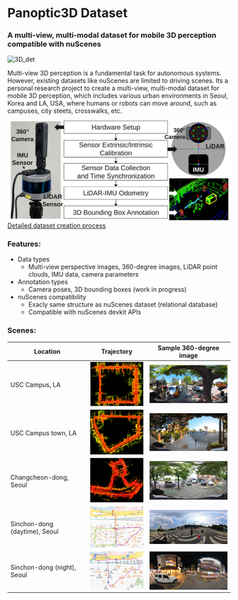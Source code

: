 # Panoptic3D Dataset

### A multi-view, multi-modal dataset for mobile 3D perception compatible with nuScenes

<img src="assets/detection_low_quality.gif" alt="3D_det"/>

Multi-view 3D perception is a fundamental task for autonomous systems. However, existing datasets like nuScenes are limited to driving scenes. Its a personal research project to create a multi-view, multi-modal dataset for mobile 3D perception, which includes various urban environments in Seoul, Korea and LA, USA, where humans or robots can move around, such as campuses, city steets, crosswalks, etc. 

<!-- <div style="text-align: center;">
  <img src="assets/Sensor_configuration.svg" alt="dataset_creation_process" width="400"/>
</div> -->
<img src="assets/Sensor_configuration.svg" alt="dataset_creation_process" width="500"/> [Detailed dataset creation process](Dataset_creation.md)

### Features:
- Data types
  - Multi-view perspective images, 360-degree images, LiDAR point clouds, IMU data, camera parameters
- Annotation types
  - Camera poses, 3D bounding boxes (work in progress)
- nuScenes compatibility
  - Exacly same structure as nuScenes dataset (relational database)
  - Compatible with nuScenes devkit APIs

### Scenes:
| Location | Trajectory | Sample 360-degree image |
| --- | --- | --- |
| USC Campus, LA | <img src="assets/trajectory_la_campus.png" width="150"/> | <img src="assets/vis_la_campus_sample1.png" width="250"/> |
| USC Campus town, LA | <img src="assets/trajectory_la_campus_town.png" width="150"/> | <img src="assets/vis_la_campus_town_sample1.png" width="250"/> |
| Changcheon-dong, Seoul | <img src="assets/trajectory_changchundong.png" width="150"/> | <img src="assets/vis_changchundong_sample1.png" width="250"/> |
| Sinchon-dong (daytime), Seoul | <img src="assets/trajectory_sinchon_daytime.png" width="150"/> | <img src="assets/vis_sinchon_daytime_seq1.png" width="250"/> |
| Sinchon-dong (night), Seoul | <img src="assets/trajectory_sinchon_night.png" width="150"/> | <img src="assets/vis_sinchon_night_sample1.png" width="250"/> |
